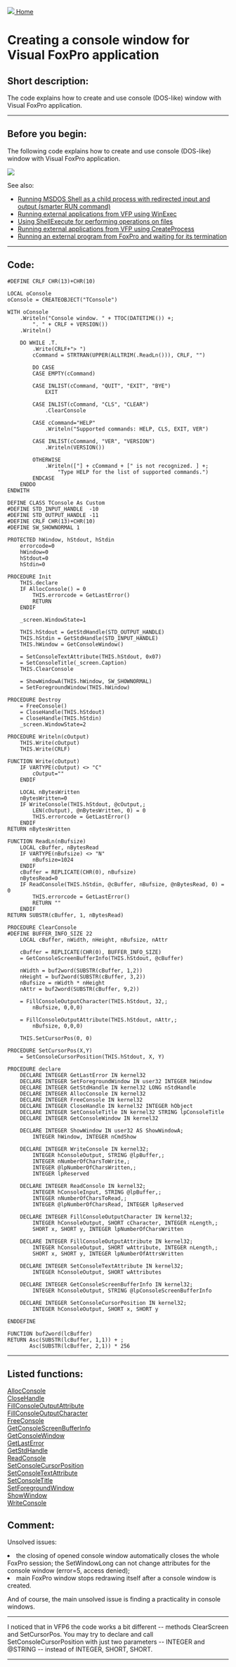 [<img src="../images/home.png"> Home ](https://github.com/VFPX/Win32API)  

# Creating a console window for Visual FoxPro application

## Short description:
The code explains how to create and use console (DOS-like) window with Visual FoxPro application.  
***  


## Before you begin:
The following code explains how to create and use console (DOS-like) window with Visual FoxPro application.  

![](../images/consolewin.png)  

See also:

* [Running MSDOS Shell as a child process with redirected input and output (smarter RUN command)](sample_477.md)  
* [Running external applications from VFP using WinExec](sample_002.md)  
* [Using ShellExecute for performing operations on files](sample_093.md)  
* [Running external applications from VFP using CreateProcess](sample_003.md)  
* [Running an external program from FoxPro and waiting for its termination](sample_377.md)  
  
***  


## Code:
```foxpro  
#DEFINE CRLF CHR(13)+CHR(10)

LOCAL oConsole
oConsole = CREATEOBJECT("TConsole")

WITH oConsole
	.Writeln("Console window. " + TTOC(DATETIME()) +;
		". " + CRLF + VERSION())
	.Writeln()
	
	DO WHILE .T.
		.Write(CRLF+"> ")
		cCommand = STRTRAN(UPPER(ALLTRIM(.ReadLn())), CRLF, "")
		
		DO CASE
		CASE EMPTY(cCommand)

		CASE INLIST(cCommand, "QUIT", "EXIT", "BYE")
			EXIT

		CASE INLIST(cCommand, "CLS", "CLEAR")
			.ClearConsole

		CASE cCommand="HELP"
			.Writeln("Supported commands: HELP, CLS, EXIT, VER")

		CASE INLIST(cCommand, "VER", "VERSION")
			.Writeln(VERSION())

		OTHERWISE
			.Writeln(["] + cCommand + [" is not recognized. ] +;
				"Type HELP for the list of supported commands.")
		ENDCASE
	ENDDO
ENDWITH

DEFINE CLASS TConsole As Custom
#DEFINE STD_INPUT_HANDLE  -10
#DEFINE STD_OUTPUT_HANDLE -11
#DEFINE CRLF CHR(13)+CHR(10)
#DEFINE SW_SHOWNORMAL 1

PROTECTED hWindow, hStdout, hStdin
	errorcode=0
	hWindow=0
	hStdout=0
	hStdin=0

PROCEDURE Init
	THIS.declare
	IF AllocConsole() = 0
		THIS.errorcode = GetLastError()
		RETURN
	ENDIF
	
	_screen.WindowState=1

	THIS.hStdout = GetStdHandle(STD_OUTPUT_HANDLE)
	THIS.hStdin = GetStdHandle(STD_INPUT_HANDLE)
	THIS.hWindow = GetConsoleWindow()

	= SetConsoleTextAttribute(THIS.hStdout, 0x07)
	= SetConsoleTitle(_screen.Caption)
	THIS.ClearConsole

	= ShowWindowA(THIS.hWindow, SW_SHOWNORMAL)
	= SetForegroundWindow(THIS.hWindow)

PROCEDURE Destroy
	= FreeConsole()
	= CloseHandle(THIS.hStdout)
	= CloseHandle(THIS.hStdin)
	_screen.WindowState=2

PROCEDURE Writeln(cOutput)
	THIS.Write(cOutput)
	THIS.Write(CRLF)

FUNCTION Write(cOutput)
	IF VARTYPE(cOutput) <> "C"
		cOutput=""
	ENDIF

	LOCAL nBytesWritten
	nBytesWritten=0
	IF WriteConsole(THIS.hStdout, @cOutput,;
		LEN(cOutput), @nBytesWritten, 0) = 0
		THIS.errorcode = GetLastError()
	ENDIF
RETURN nBytesWritten

FUNCTION ReadLn(nBufsize)
	LOCAL cBuffer, nBytesRead
	IF VARTYPE(nBufsize) <> "N"
		nBufsize=1024
	ENDIF
	cBuffer = REPLICATE(CHR(0), nBufsize)
	nBytesRead=0
	IF ReadConsole(THIS.hStdin, @cBuffer, nBufsize, @nBytesRead, 0) = 0
		THIS.errorcode = GetLastError()
		RETURN ""
	ENDIF
RETURN SUBSTR(cBuffer, 1, nBytesRead)

PROCEDURE ClearConsole
#DEFINE BUFFER_INFO_SIZE 22
	LOCAL cBuffer, nWidth, nHeight, nBufsize, nAttr

	cBuffer = REPLICATE(CHR(0), BUFFER_INFO_SIZE)
	= GetConsoleScreenBufferInfo(THIS.hStdout, @cBuffer)

	nWidth = buf2word(SUBSTR(cBuffer, 1,2))
	nHeight = buf2word(SUBSTR(cBuffer, 3,2))
	nBufsize = nWidth * nHeight
	nAttr = buf2word(SUBSTR(cBuffer, 9,2))

	= FillConsoleOutputCharacter(THIS.hStdout, 32,;
		nBufsize, 0,0,0)

	= FillConsoleOutputAttribute(THIS.hStdout, nAttr,;
		nBufsize, 0,0,0)

	THIS.SetCursorPos(0, 0)

PROCEDURE SetCursorPos(X,Y)
	= SetConsoleCursorPosition(THIS.hStdout, X, Y)

PROCEDURE declare
	DECLARE INTEGER GetLastError IN kernel32
	DECLARE INTEGER SetForegroundWindow IN user32 INTEGER hWindow
	DECLARE INTEGER GetStdHandle IN kernel32 LONG nStdHandle
	DECLARE INTEGER AllocConsole IN kernel32
	DECLARE INTEGER FreeConsole IN kernel32
	DECLARE INTEGER CloseHandle IN kernel32 INTEGER hObject
	DECLARE INTEGER SetConsoleTitle IN kernel32 STRING lpConsoleTitle
	DECLARE INTEGER GetConsoleWindow IN kernel32

	DECLARE INTEGER ShowWindow IN user32 AS ShowWindowA;
		INTEGER hWindow, INTEGER nCmdShow

	DECLARE INTEGER WriteConsole IN kernel32;
		INTEGER hConsoleOutput, STRING @lpBuffer,;
		INTEGER nNumberOfCharsToWrite,;
		INTEGER @lpNumberOfCharsWritten,;
		INTEGER lpReserved

	DECLARE INTEGER ReadConsole IN kernel32;
		INTEGER hConsoleInput, STRING @lpBuffer,;
		INTEGER nNumberOfCharsToRead,;
		INTEGER @lpNumberOfCharsRead, INTEGER lpReserved

	DECLARE INTEGER FillConsoleOutputCharacter IN kernel32;
		INTEGER hConsoleOutput, SHORT cCharacter, INTEGER nLength,;
		SHORT x, SHORT y, INTEGER lpNumberOfCharsWritten

	DECLARE INTEGER FillConsoleOutputAttribute IN kernel32;
		INTEGER hConsoleOutput, SHORT wAttribute, INTEGER nLength,;
		SHORT x, SHORT y, INTEGER lpNumberOfAttrsWritten

	DECLARE INTEGER SetConsoleTextAttribute IN kernel32;
		INTEGER hConsoleOutput, SHORT wAttributes

	DECLARE INTEGER GetConsoleScreenBufferInfo IN kernel32;
		INTEGER hConsoleOutput, STRING @lpConsoleScreenBufferInfo

	DECLARE INTEGER SetConsoleCursorPosition IN kernel32;
		INTEGER hConsoleOutput, SHORT x, SHORT y

ENDDEFINE

FUNCTION buf2word(lcBuffer)
RETURN Asc(SUBSTR(lcBuffer, 1,1)) + ;
       Asc(SUBSTR(lcBuffer, 2,1)) * 256  
```  
***  


## Listed functions:
[AllocConsole](../libraries/kernel32/AllocConsole.md)  
[CloseHandle](../libraries/kernel32/CloseHandle.md)  
[FillConsoleOutputAttribute](../libraries/kernel32/FillConsoleOutputAttribute.md)  
[FillConsoleOutputCharacter](../libraries/kernel32/FillConsoleOutputCharacter.md)  
[FreeConsole](../libraries/kernel32/FreeConsole.md)  
[GetConsoleScreenBufferInfo](../libraries/kernel32/GetConsoleScreenBufferInfo.md)  
[GetConsoleWindow](../libraries/kernel32/GetConsoleWindow.md)  
[GetLastError](../libraries/kernel32/GetLastError.md)  
[GetStdHandle](../libraries/kernel32/GetStdHandle.md)  
[ReadConsole](../libraries/kernel32/ReadConsole.md)  
[SetConsoleCursorPosition](../libraries/kernel32/SetConsoleCursorPosition.md)  
[SetConsoleTextAttribute](../libraries/kernel32/SetConsoleTextAttribute.md)  
[SetConsoleTitle](../libraries/kernel32/SetConsoleTitle.md)  
[SetForegroundWindow](../libraries/user32/SetForegroundWindow.md)  
[ShowWindow](../libraries/user32/ShowWindow.md)  
[WriteConsole](../libraries/kernel32/WriteConsole.md)  

## Comment:
Unsolved issues:  
  
<LI>the closing of opened console window automatically closes the whole FoxPro session; the SetWindowLong can not change attributes for the console window (error=5, access denied);  
  
<LI>main FoxPro window stops redrawing itself after a console window is created.  
  
And of course, the main unsolved issue is finding a practicality in console windows.  
  
* * *  
I noticed that in VFP6 the code works a bit different -- methods ClearScreen and SetCursorPos. You may try to declare and call SetConsoleCursorPosition with just two parameters -- INTEGER and @STRING -- instead of INTEGER, SHORT, SHORT.  
  
***  

